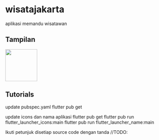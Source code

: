 # wisatajakarta

aplikasi memandu wisatawan

## Tampilan
<image src="images/panduwisata.git" width="100">

## Tutorials
update pubspec.yaml
   flutter pub get

update icons dan nama aplikasi
   flutter pub get
   flutter pub run flutter_launcher_icons:main
   flutter pub run flutter_launcher_name:main

Ikuti petunjuk disetiap source code dengan tanda //TODO: